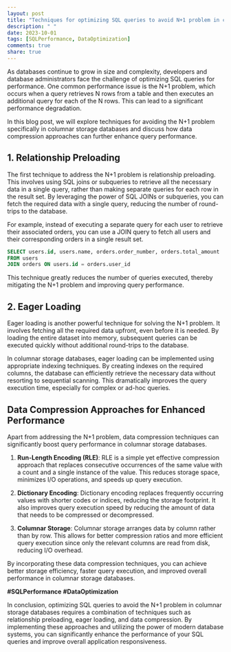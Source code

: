 ```yaml
---
layout: post
title: "Techniques for optimizing SQL queries to avoid N+1 problem in columnar storage and data compression approaches"
description: " "
date: 2023-10-01
tags: [SQLPerformance, DataOptimization]
comments: true
share: true
---
```


As databases continue to grow in size and complexity, developers and database administrators face the challenge of optimizing SQL queries for performance. One common performance issue is the N+1 problem, which occurs when a query retrieves N rows from a table and then executes an additional query for each of the N rows. This can lead to a significant performance degradation.

In this blog post, we will explore techniques for avoiding the N+1 problem specifically in columnar storage databases and discuss how data compression approaches can further enhance query performance.

## 1. Relationship Preloading
The first technique to address the N+1 problem is relationship preloading. This involves using SQL joins or subqueries to retrieve all the necessary data in a single query, rather than making separate queries for each row in the result set. By leveraging the power of SQL JOINs or subqueries, you can fetch the required data with a single query, reducing the number of round-trips to the database.

For example, instead of executing a separate query for each user to retrieve their associated orders, you can use a JOIN query to fetch all users and their corresponding orders in a single result set.

```sql
SELECT users.id, users.name, orders.order_number, orders.total_amount
FROM users
JOIN orders ON users.id = orders.user_id
```

This technique greatly reduces the number of queries executed, thereby mitigating the N+1 problem and improving query performance.

## 2. Eager Loading
Eager loading is another powerful technique for solving the N+1 problem. It involves fetching all the required data upfront, even before it is needed. By loading the entire dataset into memory, subsequent queries can be executed quickly without additional round-trips to the database.

In columnar storage databases, eager loading can be implemented using appropriate indexing techniques. By creating indexes on the required columns, the database can efficiently retrieve the necessary data without resorting to sequential scanning. This dramatically improves the query execution time, especially for complex or ad-hoc queries.

## Data Compression Approaches for Enhanced Performance
Apart from addressing the N+1 problem, data compression techniques can significantly boost query performance in columnar storage databases.

1. **Run-Length Encoding (RLE)**: RLE is a simple yet effective compression approach that replaces consecutive occurrences of the same value with a count and a single instance of the value. This reduces storage space, minimizes I/O operations, and speeds up query execution.

2. **Dictionary Encoding**: Dictionary encoding replaces frequently occurring values with shorter codes or indices, reducing the storage footprint. It also improves query execution speed by reducing the amount of data that needs to be compressed or decompressed. 

3. **Columnar Storage**: Columnar storage arranges data by column rather than by row. This allows for better compression ratios and more efficient query execution since only the relevant columns are read from disk, reducing I/O overhead.

By incorporating these data compression techniques, you can achieve better storage efficiency, faster query execution, and improved overall performance in columnar storage databases.

**#SQLPerformance** **#DataOptimization**

In conclusion, optimizing SQL queries to avoid the N+1 problem in columnar storage databases requires a combination of techniques such as relationship preloading, eager loading, and data compression. By implementing these approaches and utilizing the power of modern database systems, you can significantly enhance the performance of your SQL queries and improve overall application responsiveness.